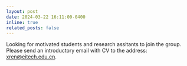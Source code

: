 ```yaml
---
layout: post
date: 2024-03-22 16:11:00-0400
inline: true
related_posts: false
---
```


Looking for motivated students and research assitants to join the group. Please send an introductory email with CV to the address: xren@eitech.edu.cn.
